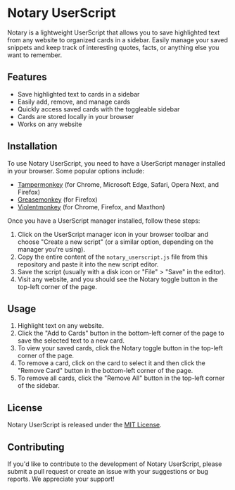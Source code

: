 # Notary UserScript

Notary is a lightweight UserScript that allows you to save highlighted text from any website to organized cards in a sidebar. Easily manage your saved snippets and keep track of interesting quotes, facts, or anything else you want to remember.

## Features

- Save highlighted text to cards in a sidebar
- Easily add, remove, and manage cards
- Quickly access saved cards with the toggleable sidebar
- Cards are stored locally in your browser
- Works on any website

## Installation

To use Notary UserScript, you need to have a UserScript manager installed in your browser. Some popular options include:

- [Tampermonkey](https://www.tampermonkey.net/) (for Chrome, Microsoft Edge, Safari, Opera Next, and Firefox)
- [Greasemonkey](https://www.greasespot.net/) (for Firefox)
- [Violentmonkey](https://violentmonkey.github.io/) (for Chrome, Firefox, and Maxthon)

Once you have a UserScript manager installed, follow these steps:

1. Click on the UserScript manager icon in your browser toolbar and choose "Create a new script" (or a similar option, depending on the manager you're using).
2. Copy the entire content of the `notary_userscript.js` file from this repository and paste it into the new script editor.
3. Save the script (usually with a disk icon or "File" > "Save" in the editor).
4. Visit any website, and you should see the Notary toggle button in the top-left corner of the page.

## Usage

1. Highlight text on any website.
2. Click the "Add to Cards" button in the bottom-left corner of the page to save the selected text to a new card.
3. To view your saved cards, click the Notary toggle button in the top-left corner of the page.
4. To remove a card, click on the card to select it and then click the "Remove Card" button in the bottom-left corner of the page.
5. To remove all cards, click the "Remove All" button in the top-left corner of the sidebar.

## License

Notary UserScript is released under the [MIT License](LICENSE).

## Contributing

If you'd like to contribute to the development of Notary UserScript, please submit a pull request or create an issue with your suggestions or bug reports. We appreciate your support!
